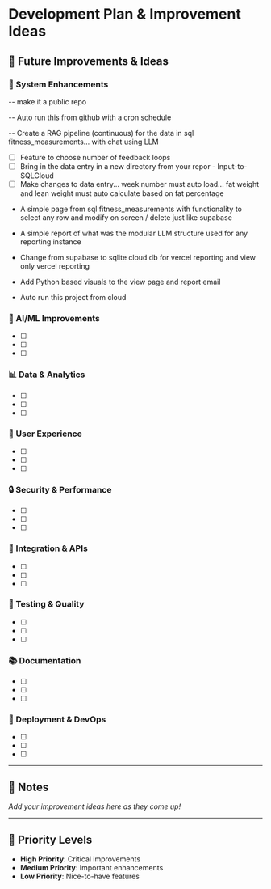 # Development Plan & Improvement Ideas

## 🚀 Future Improvements & Ideas

### 🔧 System Enhancements

-- make it a public repo

-- Auto run this from github with a cron schedule

-- Create a RAG pipeline (continuous) for the data in sql fitness_measurements... with chat using LLM

- [ ] Feature to choose number of feedback loops
- [ ] Bring in the data entry in a new directory from your repor - Input-to-SQLCloud
- [ ] Make changes to data entry... week number must auto load... fat weight and lean weight must auto calculate based on fat percentage
- A simple page from sql fitness_measurements with functionality to select any row and modify on screen / delete just like supabase
- A simple report of what was the modular LLM structure used for any reporting instance

- Change from supabase to sqlite cloud db for vercel reporting and view only vercel reporting

- Add Python based visuals to the view page and report email

- Auto run this project from cloud

### 🤖 AI/ML Improvements
- [ ] 
- [ ] 
- [ ] 

### 📊 Data & Analytics
- [ ] 
- [ ] 
- [ ] 

### 🎯 User Experience
- [ ] 
- [ ] 
- [ ] 

### 🔒 Security & Performance
- [ ] 
- [ ] 
- [ ] 

### 📱 Integration & APIs
- [ ] 
- [ ] 
- [ ] 

### 🧪 Testing & Quality
- [ ] 
- [ ] 
- [ ] 

### 📚 Documentation
- [ ] 
- [ ] 
- [ ] 

### 🚀 Deployment & DevOps
- [ ] 
- [ ] 
- [ ] 

---

## 📝 Notes
*Add your improvement ideas here as they come up!*

---

## 🎯 Priority Levels
- **High Priority**: Critical improvements
- **Medium Priority**: Important enhancements  
- **Low Priority**: Nice-to-have features 